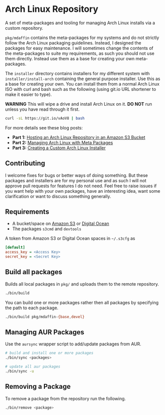 # Arch Linux Repository

A set of meta-packages and tooling for managing Arch Linux installs via a custom
repository.

`pkg/mdaffin` contains the meta-packages for my systems and do not strictly
follow the Arch Linux packaging guidelines. Instead, I designed the packages
for easy maintenance. I will sometimes change the contents of the meta-packages
to suite my requirements, as such you should not use them directly. Instead use
them as a base for creating your own meta-packages.

The `installer` directory contains installers for my different system with
`installer/install-arch` containing the general purpose installer. Use this as
a base for creating your own. You can install them from a normal Arch Linux ISO
with curl and bash such as the following (using git.io URL shortener to make it
easier to type).

**WARNING** This will wipe a drive and install Arch Linux on it. **DO NOT** run
unless you have read through it first.

```bash
curl -sL https://git.io/vAoV8 | bash
```

For more details see these blog posts:

- **Part 1:** [Hosting an Arch Linux Repository in an Amazon S3 Bucket]
- **Part 2:** [Managing Arch Linux with Meta Packages]
- **Part 3:** [Creating a Custom Arch Linux Installer]

[hosting an arch linux repository in an amazon s3 bucket]: https://disconnected.systems/blog/archlinux-repo-in-aws-bucket
[managing arch linux with meta packages]: https://disconnected.systems/blog/archlinux-meta-packages
[creating a custom arch linux installer]: https://disconnected.systems/blog/archlinux-installer

## Contributing

I welcome fixes for bugs or better ways of doing something. But these packages
and installers are for my personal use and as such I will not approve pull
requests for features I do not need. Feel free to raise issues if you want help
with your own packages, have an interesting idea, want some clarification or
want to discuss something generally.

## Requirements

- A bucket/space on [Amazon S3] or [Digital Ocean]
- The packages `s3cmd` and `devtools`

A token from Amazon S3 or Digital Ocean spaces in `~/.s3cfg` as

```ini
[default]
access_key = <Access Key>
secret_key = <Secret Key>
```

[amazon s3]: https://aws.amazon.com/s3/
[digital ocean]: https://m.do.co/c/8fba3fc95fef

## Build all packages

Builds all local packages in `pkg/` and uploads them to the remote repository.

```bash
./bin/build
```

You can build one or more packages rather then all packages by specifying the
path to each package.

```bash
./bin/build pkg/mdaffin-{base,devel}
```

## Managing AUR Packages

Use the `aursync` wrapper script to add/update packages from AUR.

```bash
# build and install one or more packages
./bin/sync <packages>

# update all aur packages
./bin/sync -u
```

## Removing a Package

To remove a package from the repository run the following.

```bash
./bin/remove <package>
```
